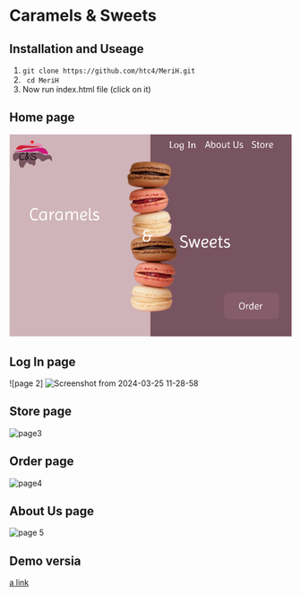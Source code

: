 # Caramels & Sweets

## Installation and Useage
1. ```git clone https://github.com/htc4/MeriH.git```
2. ``` cd MeriH```
3.  Now run index.html file (click on it)
  
## Home page
![alt text](<./image/Screenshot from 2024-02-20 09-47-33.png>)

## Log In page
![page 2] ![Screenshot from 2024-03-25 11-28-58](https://github.com/htc4/MeriH/assets/159127762/cce6f521-a21a-43c3-9971-8a2ad10ad942)

## Store page
![page3](https://github.com/htc4/MeriH/assets/159127762/9dad3ba9-6462-4e9a-96df-590a8e20729e)

## Order page
![page4](https://github.com/htc4/MeriH/assets/159127762/597859b2-870a-4f31-bc8f-276f77523095)

## About Us page
![page 5](https://github.com/htc4/MeriH/assets/159127762/a55783fc-c4f0-4340-9599-1dbc18438f1a)

## Demo versia
[a link](https://www.figma.com/proto/4HKXC8HGMSTs4PuVJgAfje/Untitled?type=design&node-id=700-5&t=MZwBUMu2PG0t2Pjy-0&scaling=min-zoom&page-id=700%3A2&starting-point-node-id=700%3A5&prev-org-id=external-teams)
